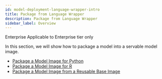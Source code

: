 ```yaml
---
id: model-deployment-language-wrapper-intro
title: Package from Language Wrapper
description: Package from Language Wrapper
sidebar_label: Overview
---
```


<div class="ee-only tooltip">Enterprise
  <span class="tooltiptext">Applicable to Enterprise tier only</span>
</div>

In this section, we will show how to package a model into a servable model image.

- [Package a Model Image for Python](model-deployment-language-wrapper-python)
- [Package a Model Image for R](model-deployment-language-wrapper-r)
- [Package a Model Image from a Reusable Base Image](model-deployment-language-wrapper-reusable-base-image)

